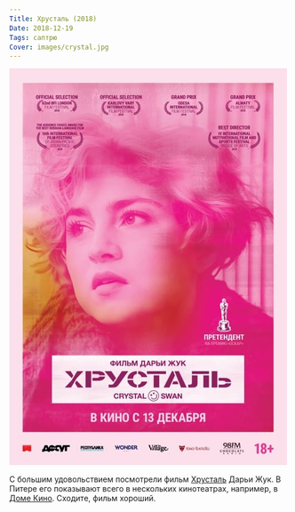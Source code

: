 ```yaml
---
Title: Хрусталь (2018)
Date: 2018-12-19
Tags: саптрю
Cover: images/crystal.jpg
---
```


![Хрусталь](images/crystal.jpg)

С большим удовольствием посмотрели фильм [Хрусталь][1] Дарьи Жук. В Питере его показывают всего в нескольких кинотеатрах, например, в [Доме Кино][2]. Сходите, фильм хороший.

[1]: https://www.imdb.com/title/tt6835498/
[2]: https://www.domkino.spb.ru/films/khrustal/
